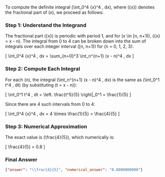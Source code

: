 To compute the definite integral \(\int_0^4 \{x\}^4 \, dx\), where \(\{x\}\) denotes the fractional part of \(x\), we proceed as follows:

### Step 1: Understand the Integrand
The fractional part \(\{x\}\) is periodic with period 1, and for \(x \in [n, n+1)\), \(\{x\} = x - n\). The integral from 0 to 4 can be broken down into the sum of integrals over each integer interval \([n, n+1)\) for \(n = 0, 1, 2, 3\):

\[
\int_0^4 \{x\}^4 \, dx = \sum_{n=0}^3 \int_n^{n+1} (x - n)^4 \, dx
\]

### Step 2: Compute Each Integral
For each \(n\), the integral \(\int_n^{n+1} (x - n)^4 \, dx\) is the same as \(\int_0^1 t^4 \, dt\) (by substituting \(t = x - n\)):

\[
\int_0^1 t^4 \, dt = \left. \frac{t^5}{5} \right|_0^1 = \frac{1}{5}
\]

Since there are 4 such intervals from 0 to 4:

\[
\int_0^4 \{x\}^4 \, dx = 4 \times \frac{1}{5} = \frac{4}{5}
\]

### Step 3: Numerical Approximation
The exact value is \(\frac{4}{5}\), which numerically is:

\[
\frac{4}{5} = 0.8
\]

### Final Answer
```json
{"answer": "\\frac{4}{5}", "numerical_answer": "0.8000000000"}
```